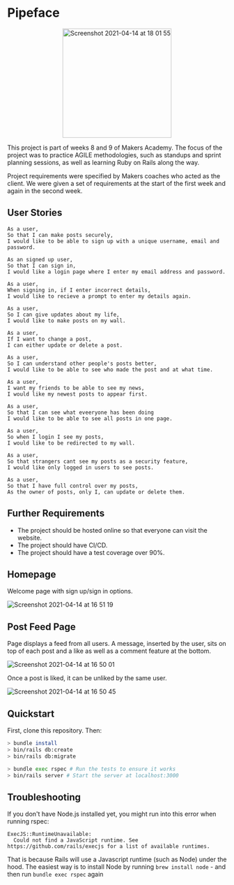 # Pipeface

<p align="center">
<img width="250" alt="Screenshot 2021-04-14 at 18 01 55" src="https://user-images.githubusercontent.com/71934417/114750211-a6b63880-9d4b-11eb-9a75-14c1abd2bf1d.png">
 </p>

This project is part of weeks 8 and 9 of Makers Academy. The focus of the project was to practice AGILE methodologies, such as standups and sprint planning sessions, as well as learning Ruby on Rails along the way.

Project requirements were specified by Makers coaches who acted as the client. We were given a set of requirements at the start of the first week and again in the second week.

## User Stories

```
As a user,
So that I can make posts securely,
I would like to be able to sign up with a unique username, email and password.
```

```
As an signed up user,
So that I can sign in,
I would like a login page where I enter my email address and password.
```

```
As a user,
When signing in, if I enter incorrect details,
I would like to recieve a prompt to enter my details again.
```

```
As a user,
So I can give updates about my life,
I would like to make posts on my wall.
```

```
As a user,
If I want to change a post,
I can either update or delete a post.
```

```
As a user, 
So I can understand other people's posts better,
I would like to be able to see who made the post and at what time.
```

```
As a user,
I want my friends to be able to see my news,
I would like my newest posts to appear first.
```

```
As a user,
So that I can see what eveeryone has been doing
I would like to be able to see all posts in one page.
```

```
As a user, 
So when I login I see my posts, 
I would like to be redirected to my wall.
```

```
As a user, 
So that strangers cant see my posts as a security feature,  
I would like only logged in users to see posts.
```

```
As a user, 
So that I have full control over my posts, 
As the owner of posts, only I, can update or delete them.
```

## Further Requirements
- The project should be hosted online so that everyone can visit the website.
- The project should have CI/CD.
- The project should have a test coverage over 90%.

## Homepage

Welcome page with sign up/sign in options.

![Screenshot 2021-04-14 at 16 51 19](https://user-images.githubusercontent.com/71934417/114740863-25a67380-9d42-11eb-9691-1f440f93b4ac.png)

## Post Feed Page

Page displays a feed from all users. A message, inserted by the user, sits on top of each post and a like as well as a comment feature at the bottom.

![Screenshot 2021-04-14 at 16 50 01](https://user-images.githubusercontent.com/71934417/114740887-2dfeae80-9d42-11eb-8cd7-3ab004c758c8.png)

Once a post is liked, it can be unliked by the same user.

![Screenshot 2021-04-14 at 16 50 45](https://user-images.githubusercontent.com/71934417/114740882-2c34eb00-9d42-11eb-8bce-595d0dd59110.png)

## Quickstart

First, clone this repository. Then:

```bash
> bundle install
> bin/rails db:create
> bin/rails db:migrate

> bundle exec rspec # Run the tests to ensure it works
> bin/rails server # Start the server at localhost:3000
```

## Troubleshooting

If you don't have Node.js installed yet, you might run into this error when running rspec:
```
ExecJS::RuntimeUnavailable:
  Could not find a JavaScript runtime. See https://github.com/rails/execjs for a list of available runtimes.
 ```
That is because Rails will use a Javascript runtime (such as Node) under the hood. The easiest way is to install Node by running `brew install node` -
and then run `bundle exec rspec` again
